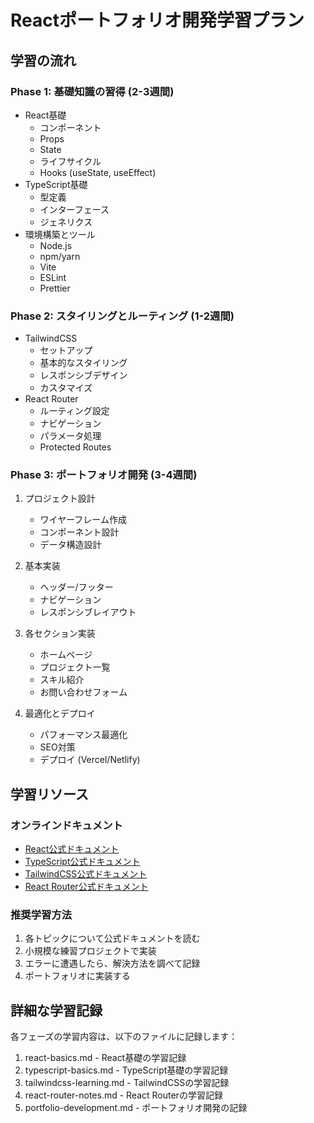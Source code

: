 # Reactポートフォリオ開発学習プラン

## 学習の流れ

### Phase 1: 基礎知識の習得 (2-3週間)
- React基礎
  - コンポーネント
  - Props
  - State
  - ライフサイクル
  - Hooks (useState, useEffect)
- TypeScript基礎
  - 型定義
  - インターフェース
  - ジェネリクス
- 環境構築とツール
  - Node.js
  - npm/yarn
  - Vite
  - ESLint
  - Prettier

### Phase 2: スタイリングとルーティング (1-2週間)
- TailwindCSS
  - セットアップ
  - 基本的なスタイリング
  - レスポンシブデザイン
  - カスタマイズ
- React Router
  - ルーティング設定
  - ナビゲーション
  - パラメータ処理
  - Protected Routes

### Phase 3: ポートフォリオ開発 (3-4週間)
1. プロジェクト設計
   - ワイヤーフレーム作成
   - コンポーネント設計
   - データ構造設計

2. 基本実装
   - ヘッダー/フッター
   - ナビゲーション
   - レスポンシブレイアウト

3. 各セクション実装
   - ホームページ
   - プロジェクト一覧
   - スキル紹介
   - お問い合わせフォーム

4. 最適化とデプロイ
   - パフォーマンス最適化
   - SEO対策
   - デプロイ (Vercel/Netlify)

## 学習リソース

### オンラインドキュメント
- [React公式ドキュメント](https://react.dev/)
- [TypeScript公式ドキュメント](https://www.typescriptlang.org/docs/)
- [TailwindCSS公式ドキュメント](https://tailwindcss.com/docs)
- [React Router公式ドキュメント](https://reactrouter.com/en/main)

### 推奨学習方法
1. 各トピックについて公式ドキュメントを読む
2. 小規模な練習プロジェクトで実装
3. エラーに遭遇したら、解決方法を調べて記録
4. ポートフォリオに実装する

## 詳細な学習記録

各フェーズの学習内容は、以下のファイルに記録します：

1. react-basics.md - React基礎の学習記録
2. typescript-basics.md - TypeScript基礎の学習記録
3. tailwindcss-learning.md - TailwindCSSの学習記録
4. react-router-notes.md - React Routerの学習記録
5. portfolio-development.md - ポートフォリオ開発の記録
